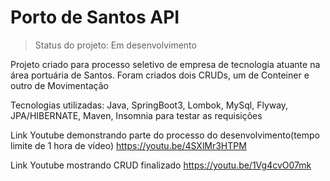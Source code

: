 # Porto de Santos API

> Status do projeto: Em desenvolvimento

Projeto criado para processo seletivo de empresa de tecnologia atuante na área portuária de Santos.
Foram criados dois CRUDs, um de Conteiner e outro de Movimentação

Tecnologias utilizadas:
Java,
SpringBoot3,
Lombok,
MySql, 
Flyway, 
JPA/HIBERNATE,
Maven,
Insomnia para testar as requisições

Link Youtube demonstrando parte do processo do desenvolvimento(tempo limite de 1 hora de vídeo)
https://youtu.be/4SXlMr3HTPM

Link Youtube mostrando CRUD finalizado
https://youtu.be/1Vg4cvO07mk


